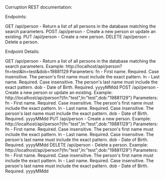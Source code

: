 Corruption REST documentation:

Endpoints:

GET     /api/person - Return a list of all persons in the database matching the search parameters.
POST    /api/person - Create a new person or update an existing.
PUT     /api/person - Create a new person.
DELETE  /api/person - Delete a person.

Endpoint Details:

GET     /api/person - Return a list of all persons in the database matching the search parameters.
  Example: http://localhost/api/person?fn=test&ln=test&dob=19881129
  Parameters:
    fn  - First name. Required. Case insensitive. The person's first name must include the exact pattern.
    ln  - Last name. Required. Case insensitive. The person's last name must include the exact pattern.
    dob - Date of Birth. Required. yyyyMMdd
POST    /api/person - Create a new person or update an existing.
  Example: http://localhost/api/person?{fn:"test",ln:"test",dob:"19881129"}
  Parameters:
    fn  - First name. Required. Case insensitive. The person's first name must include the exact pattern.
    ln  - Last name. Required. Case insensitive. The person's last name must include the exact pattern.
    dob - Date of Birth. Required. yyyyMMdd
PUT     /api/person - Create a new person.
  Example: http://localhost/api/person?{fn:"test",ln:"test",dob:"19881129"}
  Parameters:
    fn  - First name. Required. Case insensitive. The person's first name must include the exact pattern.
    ln  - Last name. Required. Case insensitive. The person's last name must include the exact pattern.
    dob - Date of Birth. Required. yyyyMMdd
DELETE  /api/person - Delete a person.
  Example: http://localhost/api/person?{fn:"test",ln:"test",dob:"19881129"}
  Parameters:
    fn  - First name. Required. Case insensitive. The person's first name must include the exact pattern.
    ln  - Last name. Required. Case insensitive. The person's last name must include the exact pattern.
    dob - Date of Birth. Required. yyyyMMdd
